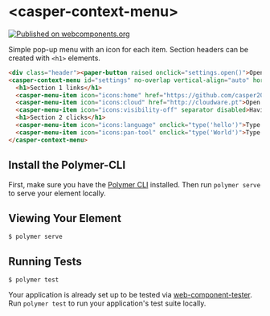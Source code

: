 # \<casper-context-menu\>

[![Published on webcomponents.org](https://img.shields.io/badge/webcomponents.org-published-blue.svg)](https://www.webcomponents.org/element/casper2020/casper-context-menu)


Simple pop-up menu with an icon for each item. Section headers can be created with `<h1>` elements. 

<!---
```
<custom-element-demo style="height: 200px">
  <template>
    <script src="../webcomponentsjs/webcomponents-lite.js"></script>
    <link rel="import" href="../iron-icons/iron-icons.html">
    <link rel="import" href="../paper-button/paper-button.html">
    <link rel="import" href="casper-context-menu.html">
    <custom-style>
      <style is="custom-style" include="demo-pages-shared-styles">  
        casper-context-menu, paper-button, h4  {
            font-family: 'Roboto', 'Noto', sans-serif;
            font-weight: normal;
            font-size: 14px;
            -webkit-font-smoothing: antialiased;
        }
        .header {
          display: flex;
          align-items: center;
          height: 32px;
        }
      </style>
      <script>
      function type(text) {
        typed.textContent = "Menu typed "+text;
      }
    </script>
    </custom-style>
    <next-code-block></next-code-block>
  </template>
</custom-element-demo>
```
-->
```html
<div class="header"><paper-button raised onclick="settings.open()">Open Menu</paper-button><h4 id="typed">-</h4></div>
<casper-context-menu id="settings" no-overlap vertical-align="auto" horizontal-align="left">
  <h1>Section 1 links</h1>
  <casper-menu-item icon="icons:home" href="https://github.com/casper2020/casper-context-menu">Open Github repo</casper-menu-item>
  <casper-menu-item icon="icons:cloud" href="http://cloudware.pt">Open Cloudware site</casper-menu-item>
  <casper-menu-item icon="icons:visibility-off" separator disabled>Having a blue day</casper-menu-item>
  <h1>Section 2 clicks</h1>
  <casper-menu-item icon="icons:language" onclick="type('hello')">Type Hello</casper-menu-item>
  <casper-menu-item icon="icons:pan-tool" onclick="type('World')">Type World</casper-menu-item>
</casper-context-menu>
```

## Install the Polymer-CLI

First, make sure you have the [Polymer CLI](https://www.npmjs.com/package/polymer-cli) installed. Then run `polymer serve` to serve your element locally.

## Viewing Your Element

```
$ polymer serve
```

## Running Tests

```
$ polymer test
```

Your application is already set up to be tested via [web-component-tester](https://github.com/Polymer/web-component-tester). Run `polymer test` to run your application's test suite locally.
